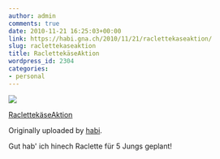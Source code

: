 ```yaml
---
author: admin
comments: true
date: 2010-11-21 16:25:03+00:00
link: https://habi.gna.ch/2010/11/21/raclettekaseaktion/
slug: raclettekaseaktion
title: RaclettekäseAktion
wordpress_id: 2304
categories:
- personal
---
```



 [![](https://static.flickr.com/5122/5194855893_4a1e2b8247_m.jpg)](https://www.flickr.com/photos/habi/5194855893/)
   

 
  [RaclettekäseAktion](https://www.flickr.com/photos/habi/5194855893/)
    

  Originally uploaded by [habi](https://www.flickr.com/people/habi/).
 



Gut hab' ich hinech Raclette für 5 Jungs geplant!
  

